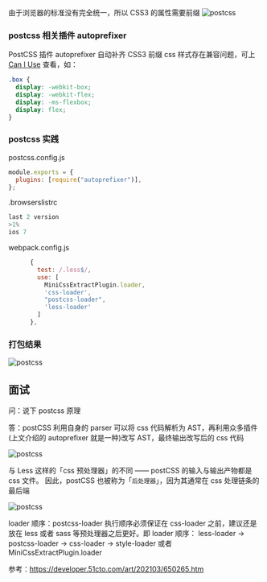 由于浏览器的标准没有完全统一，所以 CSS3 的属性需要前缀
![postcss](/assets/webpack/5.png)

### postcss 相关插件 autoprefixer

PostCSS 插件 autoprefixer 自动补齐 CSS3 前缀
css 样式存在兼容问题，可上 [Can I Use](https://caniuse.com/) 查看，如：

```css
.box {
  display: -webkit-box;
  display: -webkit-flex;
  display: -ms-flexbox;
  display: flex;
}
```

### postcss 实践

postcss.config.js

```javascript
module.exports = {
  plugins: [require("autoprefixer")],
};
```

.browserslistrc

```javascript
last 2 version
>1%
ios 7
```

webpack.config.js

```javascript
      {
        test: /.less$/,
        use: [
          MiniCssExtractPlugin.loader,
          'css-loader',
          "postcss-loader",
          'less-loader'
        ]
      },
```

### 打包结果

![postcss](/assets/webpack/8.png)

## 面试

问：说下 postcss 原理

答：postCSS 利用自身的 parser 可以将 css 代码解析为 AST，再利用众多插件(上文介绍的 autoprefixer 就是一种)改写 AST，最终输出改写后的 css 代码

![postcss](/assets/webpack/6.png)

与 Less 这样的「css 预处理器」的不同 —— postCSS 的输入与输出产物都是 css 文件。
因此，postCSS 也被称为「<code>后处理器</code>」，因为其通常在 css 处理链条的最后端

![postcss](/assets/webpack/7.png)

loader 顺序：postcss-loader 执行顺序必须保证在 css-loader 之前，建议还是放在 less 或者 sass 等预处理器之后更好。即 loader 顺序：
less-loader -> postcss-loader -> css-loader -> style-loader 或者 MiniCssExtractPlugin.loader

参考：https://developer.51cto.com/art/202103/650265.htm
